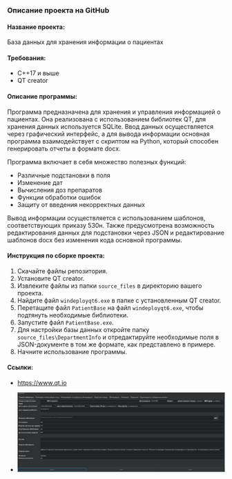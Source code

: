 ### Описание проекта на GitHub

#### Название проекта:
База данных для хранения информации о пациентах

#### Требования:
- C++17 и выше
- QT creator

#### Описание программы:
Программа предназначена для хранения и управления информацией о пациентах. Она реализована с использованием библиотек QT, для хранения данных используется SQLite. Ввод данных осуществляется через графический интерфейс, а для вывода информации основная программа взаимодействует с скриптом на Python, который способен генерировать отчеты в формате docx.

Программа включает в себя множество полезных функций:
- Различные подстановки в поля
- Изменение дат
- Вычисления доз препаратов
- Функции обработки ошибок
- Защиту от введения некорректных данных

Вывод информации осуществляется с использованием шаблонов, соответствующих приказу 530н. Также предусмотрена возможность редактирования данных для подстановки через JSON и редактирование шаблонов docx без изменения кода основной программы.

#### Инструкция по сборке проекта:

1. Скачайте файлы репозитория.
2. Установите QT creator.
3. Извлеките файлы из папки `source_files` в директорию вашего проекта.
4. Найдите файл `windeployqt6.exe` в папке с установленным QT creator.
5. Перетащите файл `PatientBase` на файл `windeployqt6.exe`, чтобы подтянуть необходимые библиотеки.
6. Запустите файл `PatientBase.exe`.
7. Для настройки базы данных откройте папку `source_files\DepartmentInfo` и отредактируйте необходимые поля в JSON-документе в том же формате, как представлено в примере.
8. Начните использование программы.

#### Ссылки:
- https://www.qt.io

- ![1111123_1_1656279827](https://github.com/Firefrog48/MedicineDataBase/blob/main/Снимок%20экрана%202024-12-16%20214637.png)
